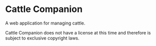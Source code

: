 # Cattle Companion
A web application for managing cattle.

Cattle Companion does not have a license at this time and therefore is subject to exclusive copyright laws.
